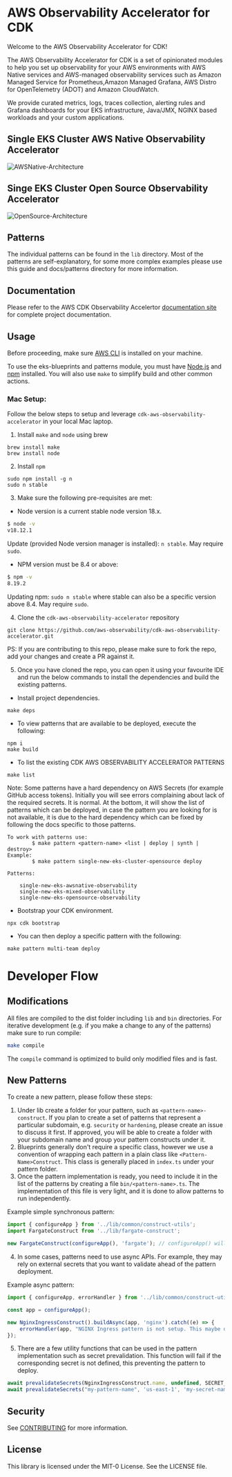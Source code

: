 # AWS Observability Accelerator for CDK

Welcome to the AWS Observability Accelerator for CDK!

The AWS Observability Accelerator for CDK is a set of opinionated modules
to help you set up observability for your AWS environments with AWS Native services and AWS-managed observability services such as Amazon Managed Service for Prometheus,Amazon Managed Grafana, AWS Distro for OpenTelemetry (ADOT) and Amazon CloudWatch.

We provide curated metrics, logs, traces collection, alerting rules and Grafana dashboards for your EKS infrastructure, Java/JMX, NGINX based workloads and your custom applications.

## Single EKS Cluster AWS Native Observability Accelerator

![AWSNative-Architecture](https://github.com/aws-observability/cdk-aws-observability-accelerator/blob/main/docs/images/cloud-native-arch.png?raw=true)

## Singe EKS Cluster Open Source Observability Accelerator

![OpenSource-Architecture](https://raw.githubusercontent.com/aws-observability/cdk-aws-observability-accelerator/811ec42307d41f35f2fec95f2f2b8a20bddc7646/docs/images/CDK_Architecture_diagram.png)

## Patterns

The individual patterns can be found in the `lib` directory.  Most of the patterns are self-explanatory, for some more complex examples please use this guide and docs/patterns directory for more information.

## Documentation

Please refer to the AWS CDK Observability Accelertor [documentation site](tbd) for complete project documentation.

## Usage
Before proceeding, make sure [AWS CLI](https://docs.aws.amazon.com/cli/latest/userguide/getting-started-install.html) is installed on your machine.

To use the eks-blueprints and patterns module, you must have [Node.js](https://nodejs.org/en/) and [npm](https://docs.npmjs.com/downloading-and-installing-node-js-and-npm) installed. You will also use `make` to simplify build and other common actions. 

### Mac Setup:

Follow the below steps to setup and leverage `cdk-aws-observability-accelerator` in your local Mac laptop.

1. Install `make` and `node` using brew

```
brew install make
brew install node
```

2. Install `npm`

```
sudo npm install -g n
sudo n stable
```

3. Make sure the following pre-requisites are met:

- Node version is a current stable node version 18.x.

```bash
$ node -v
v18.12.1
```

Update (provided Node version manager is installed): `n stable`. May require `sudo`.

-  NPM version must be 8.4 or above:

```bash
$ npm -v
8.19.2
```

Updating npm: `sudo n stable` where stable can also be a specific version above 8.4. May require `sudo`.

4. Clone the `cdk-aws-observability-accelerator` repository

```
git clone https://github.com/aws-observability/cdk-aws-observability-accelerator.git
``` 

PS: If you are contributing to this repo, please make sure to fork the repo, add your changes and create a PR against it.

5. Once you have cloned the repo, you can open it using your favourite IDE and run the below commands to install the dependencies and build the existing patterns.

- Install project dependencies.

```
make deps
```

- To view patterns that are available to be deployed, execute the following:

```
npm i
make build
```

- To list the existing CDK AWS OBSERVABILITY ACCELERATOR PATTERNS

```
make list
```

Note: Some patterns have a hard dependency on AWS Secrets (for example GitHub access tokens). Initially you will see errors complaining about lack of the required secrets. It is normal. At the bottom, it will show the list of patterns which can be deployed, in case the pattern you are looking for is not available, it is due to the hard dependency which can be fixed by following the docs specific to those patterns.

```
To work with patterns use: 
        $ make pattern <pattern-name> <list | deploy | synth | destroy>
Example:
        $ make pattern single-new-eks-cluster-opensource deploy

Patterns:

	single-new-eks-awsnative-observability
	single-new-eks-mixed-observability
	single-new-eks-opensource-observability
```

- Bootstrap your CDK environment.

```
npx cdk bootstrap
```

- You can then deploy a specific pattern with the following:

```
make pattern multi-team deploy
```

# Developer Flow

## Modifications

All files are compiled to the dist folder including `lib` and `bin` directories. For iterative development (e.g. if you make a change to any of the patterns) make sure to run compile:

```bash
make compile
```

The `compile` command is optimized to build only modified files and is fast. 

## New Patterns

To create a new pattern, please follow these steps:

1. Under lib create a folder for your pattern, such as `<pattern-name>-construct`. If you plan to create a set of patterns that represent a particular subdomain, e.g. `security` or `hardening`, please create an issue to discuss it first. If approved, you will be able to create a folder with your subdomain name and group your pattern constructs under it. 
2. Blueprints generally don't require a specific class, however we use a convention of wrapping each pattern in a plain class like `<Pattern-Name>Construct`. This class is generally placed in `index.ts` under your pattern folder. 
3. Once the pattern implementation is ready, you need to include it in the list of the patterns by creating a file `bin/<pattern-name>.ts`. The implementation of this file is very light, and it is done to allow patterns to run independently.

Example simple synchronous pattern:
```typescript
import { configureApp } from '../lib/common/construct-utils';
import FargateConstruct from '../lib/fargate-construct';

new FargateConstruct(configureApp(), 'fargate'); // configureApp() will create app and configure loggers and perform other prep steps
```

4. In some cases, patterns need to use async APIs. For example, they may rely on external secrets that you want to validate ahead of the pattern deployment. 

Example async pattern:

```typescript
import { configureApp, errorHandler } from '../lib/common/construct-utils';

const app = configureApp();

new NginxIngressConstruct().buildAsync(app, 'nginx').catch((e) => {
    errorHandler(app, "NGINX Ingress pattern is not setup. This maybe due to missing secrets for ArgoCD admin pwd.", e);
});
```

5. There are a few utility functions that can be used in the pattern implementation such as secret prevalidation. This function will fail if the corresponding secret is not defined, this preventing the pattern to deploy. 

```typescript
await prevalidateSecrets(NginxIngressConstruct.name, undefined, SECRET_ARGO_ADMIN_PWD); 
await prevalidateSecrets("my-pattern-name", 'us-east-1', 'my-secret-name'); // 
```

## Security

See [CONTRIBUTING](./contributors.md#security-issue-notifications) for more information.

## License

This library is licensed under the MIT-0 License. See the LICENSE file.
